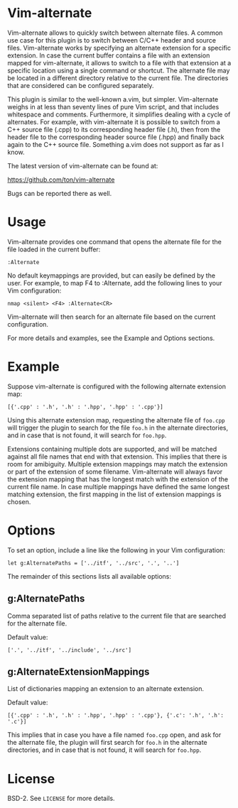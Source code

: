 Vim-alternate
=============

Vim-alternate allows to quickly switch between alternate files. A common use
case for this plugin is to switch between C/C++ header and source files.
Vim-alternate works by specifying an alternate extension for a specific
extension. In case the current buffer contains a file with an extension mapped
for vim-alternate, it allows to switch to a file with that extension at a
specific location using a single command or shortcut. The alternate file may be
located in a different directory relative to the current file. The directories
that are considered can be configured separately.

This plugin is similar to the well-known a.vim, but simpler. Vim-alternate
weighs in at less than seventy lines of pure Vim script, and that includes
whitespace and comments. Furthermore, it simplifies dealing with a cycle of
alternates. For example, with vim-alternate it is possible to switch from a C++
source file (.cpp) to its corresponding header file (.h), then from the header
file to the corresponding header source file (.hpp) and finally back again to
the C++ source file. Something a.vim does not support as far as I know.

The latest version of vim-alternate can be found at:

  https://github.com/ton/vim-alternate

Bugs can be reported there as well.

Usage
=====

Vim-alternate provides one command that opens the alternate file for the file
loaded in the current buffer:

```Vim
:Alternate
```

No default keymappings are provided, but can easily be defined by the user. For
example, to map F4 to :Alternate, add the following lines to your Vim
configuration:

```Vim
nmap <silent> <F4> :Alternate<CR>
```

Vim-alternate will then search for an alternate file based on the current
configuration.

For more details and examples, see the Example and Options sections.

Example
=======

Suppose vim-alternate is configured with the following alternate extension map:

```Vim
[{'.cpp' : '.h', '.h' : '.hpp', '.hpp' : '.cpp'}]
```

Using this alternate extension map, requesting the alternate file of `foo.cpp`
will trigger the plugin to search for the file `foo.h` in the alternate
directories, and in case that is not found, it will search for `foo.hpp`.

Extensions containing multiple dots are supported, and will be matched against
all file names that end with that extension. This implies that there is room
for amibiguity. Multiple extension mappings may match the extension or part of
the extension of some filename. Vim-alternate will always favor the extension
mapping that has the longest match with the extension of the current file name.
In case multiple mappings have defined the same longest matching extension, the
first mapping in the list of extension mappings is chosen.

Options
=======

To set an option, include a line like the following in your Vim configuration:

```Vim
let g:AlternatePaths = ['../itf', '../src', '.', '..']
```

The remainder of this sections lists all available options:

g:AlternatePaths
----------------

Comma separated list of paths relative to the current file that are searched
for the alternate file.

Default value:

```Vim
['.', '../itf', '../include', '../src']
```

g:AlternateExtensionMappings
----------------------------

List of dictionaries mapping an extension to an alternate extension.

Default value:

```Vim
[{'.cpp' : '.h', '.h' : '.hpp', '.hpp' : '.cpp'}, {'.c': '.h', '.h': '.c'}]
```

This implies that in case you have a file named `foo.cpp` open, and ask for the
alternate file, the plugin will first search for `foo.h` in the alternate
directories, and in case that is not found, it will search for `foo.hpp`.

License
=======

BSD-2. See `LICENSE` for more details.
